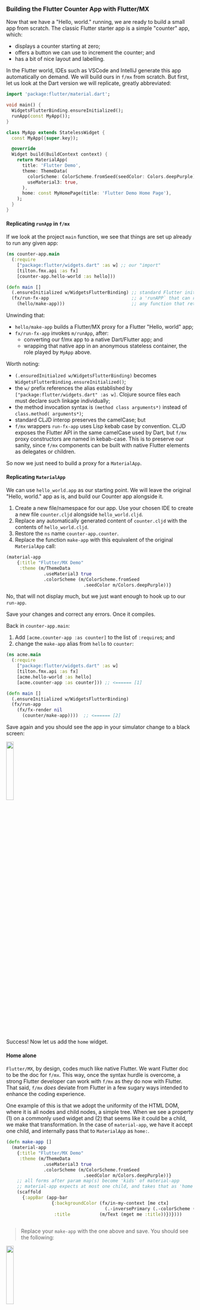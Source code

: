 ### Building the Flutter Counter App with Flutter/MX

Now that we have a "Hello, world." running, we are ready to build a small app from scratch. The classic Flutter starter app is a simple "counter" app, which:
* displays a counter starting at zero;
* offers a button we can use to increment the counter; and
* has a bit of nice layout and labelling.

In the Flutter world, IDEs such as VSCode and IntelliJ generate this app automatically on demand. We will build ours in `f/mx` from scratch. But first, let us look at the Dart version we will replicate, greatly abbreviated:
```dart
import 'package:flutter/material.dart';

void main() {
  WidgetsFlutterBinding.ensureInitialized();
  runApp(const MyApp());
}

class MyApp extends StatelessWidget {
  const MyApp({super.key});

  @override
  Widget build(BuildContext context) {
    return MaterialApp(
      title: 'Flutter Demo',
      theme: ThemeData(
        colorScheme: ColorScheme.fromSeed(seedColor: Colors.deepPurple),
        useMaterial3: true,
      ),
      home: const MyHomePage(title: 'Flutter Demo Home Page'),
    );
  }
}
```
#### Replicating `runApp` in `f/mx`
If we look at the project `main` function, we see that things are set up already to run any given app:
```clojure
(ns counter-app.main
  (:require
    ["package:flutter/widgets.dart" :as w] ;; our "import"
    [tilton.fmx.api :as fx]
    [counter-app.hello-world :as hello]))

(defn main []
  (.ensureInitialized w/WidgetsFlutterBinding) ;; standard Flutter initialization
  (fx/run-fx-app                               ;; a 'runAPP` that can run f/mx proxy apps
    (hello/make-app)))                         ;; any function that returns an f/mx proxy app
```
Unwinding that:
* `hello/make-app` builds a Flutter/MX proxy for a Flutter "Hello, world" app;
* `fx/run-fx-app` invokes `m/runApp`, after:
  * converting our f/mx app to a native Dart/Flutter app; and
  * wrapping that native app in an anonymous stateless container, the role played by `MyApp` above.

Worth noting:
* `(.ensuredInitialzed w/WidgetsFlutterBinding)` becomes `WidgetsFlutterBinding.ensureInitialized()`;
* the `w/` prefix references the alias established by `["package:flutter/widgets.dart" :as w]`. Clojure source files each must declare such linkage individually;
* the method invocation syntax is `(method class arguments*)` instead of `class.method( arguments*)`;
* standard CLJD interop preserves the camelCase; but
* `f/mx` wrappers `run-fx-app` uses Lisp kebab case by convention. CLJD exposes the Flutter API in the same camelCase used by Dart, but `f/mx` proxy constructors are named in kebab-case. This is to preserve our sanity, since `f/mx` components can be built with native Flutter elements as delegates or children.
  
So now we just need to build a proxy for a `MaterialApp`.

#### Replicating `MaterialApp`
We can use `hello_world.app` as our starting point. We will leave the original "Hello, world." app as is, and build our Counter app alongside it.

1. Create a new file/namespace for our app. Use your chosen IDE to create a new file `counter.cljd` alongside `hello_world.cljd`.
2. Replace any automatically generated content of `counter.cljd` with the contents of `hello_world.cljd`.
3. Restore the `ns` name `counter-app.counter`.
4. Replace the function `make-app` with this equivalent of the original `MaterialApp` call:

```clojure
(material-app
    {:title "Flutter/MX Demo"
     :theme (m/ThemeData
              .useMaterial3 true
              .colorScheme (m/ColorScheme.fromSeed
                             .seedColor m/Colors.deepPurple))}
```
No, that will not display much, but we just want enough to hook up to our `run-app`. 

Save your changes and correct any errors. Once it compiles.

Back in `counter-app.main`:
1. Add `[acme.counter-app :as counter]` to the list of `:require`s; and
2. change the `make-app` alias from `hello` to `counter`:
```clojure
(ns acme.main
  (:require
    ["package:flutter/widgets.dart" :as w]
    [tilton.fmx.api :as fx]
    [acme.hello-world :as hello]
    [acme.counter-app :as counter])) ;; <====== [1]

(defn main []
  (.ensureInitialized w/WidgetsFlutterBinding)
  (fx/run-app
    (fx/fx-render nil
      (counter/make-app))))  ;; <====== [2]
```
Save again and you should see the app in your simulator change to a black screen:

<img src="https://github.com/kennytilton/flutter-mx-starter/blob/main/image/mat-app-only.png"
  width="20%" height="20%">

Success! Now let us add the `home` widget.

#### Home alone

`Flutter/MX`, by design, codes much like native Flutter. We want Flutter doc to be the doc for `f/mx`. This way, once the syntax hurdle is overcome, a strong Flutter developer can work with `f/mx` as they do now with Flutter. That said, `f/mx` _does_ deviate from Flutter in a few sugary ways intended to enhance the coding experience. 

One example of this is that we adopt the uniformity of the HTML DOM, where it is all nodes and child nodes, a simple tree. When we see a property (1) on a commonly used widget and (2) that seems like it could be a child, we make that transformation. In the case of `material-app`, we have it accept one child, and internally pass that to `MaterialApp` as `home:`.
```clojure
(defn make-app []
  (material-app
    {:title "Flutter/MX Demo"
     :theme (m/ThemeData
              .useMaterial3 true
              .colorScheme (m/ColorScheme.fromSeed
                             .seedColor m/Colors.deepPurple))}
    ;; all forms after param map(s) become 'kids' of material-app
    ;; material-app expects at most one child, and takes that as 'home'
    (scaffold
      {:appBar (app-bar
                 {:backgroundColor (fx/in-my-context [me ctx]
                                     (.-inversePrimary (.-colorScheme (m/Theme.of ctx))))
                  :title           (m/Text (mget me :title))})})))
  
```
> Replace your `make-app` with the one above and save. You should see the following:

<img src="https://github.com/kennytilton/flutter-mx-starter/blob/main/image/mat-scaffold.png"
  width="20%" height="20%">

Note the `app-bar` above. Its two properties are worth noting. To specify the `:backgroundColor`, the spec says to work off the `context` Theme. To access the context, we see a macro `in-my-context` being used to wrap a form in a callback with parameters `me` and `ctx`, the context. When `f/mx` internals "build" the `app-bar`, they will see this callback and know to invoke it in order to determine the background color.

A second interesting property is `:title`, with a value of `(mget me :title)`. For reasons we will explore in depth more and more, `me` is bound to the `material-app` widget. So just as the native code accessed `widget.title`, where widget was the MaterialApp, we access `(mget me :title)`.

#### Scaffold body <= child
Now let's give our Scaffold some content. Native Dart developers will know we do that by supplying a widget for the Scaffold `:body` parameter, as we see in the native Dart:
```dart
Scaffold ....
    body: Center(
           child: Column(
                    mainAxisAlignment: MainAxisAlignment.center,
                    children: <Widget>[
                       const Text('You have pushed the button this many times:')))
```
As with `MaterialApp`, the `f/mx` `scaffold` expects a single `kid` widget, which it will pass to the native Scaffold as `body:`.

> Replace the current `scaffold` form with the following, a partial implementation of the Counter App:

```clojure
(scaffold
  {:appBar (app-bar
             {:backgroundColor (fx/in-my-context [me ctx]
                                 (.-inversePrimary (.-colorScheme (m/Theme.of ctx))))
              :title           (m/Text (mget me :title))})}
   (center
    (column {:mainAxisAlignment m/MainAxisAlignment.center}
      (text {:style (p/TextStyle .color m/Colors.black
                      .fontSize 18.0)}
        "You have pushed the button this many times:"))))
```
Save and you should see:

<img src="https://github.com/kennytilton/flutter-mx-starter/blob/main/image/scaffold-one-label.png"
  width="20%" height="20%">

Note another nod to the regularity of HTML syntax: the string content of the f/mx `text` widget appears in the "child" position! This is like `<b>Hi, Mom!</b>` expanding to a bold node with a child `textContent`. Here, our f/mx string "child" gets passed as the first parameter to `m/Text` by f/mx internals, expanding like this:
```clojure
(m/Text "You have pushed the button this many times:"
   .style (p/TextStyle .color m/Colors.black .fontSize 14.0)
```
Now let's add the counter, and a button to increment it. We will see Matrix reactivity for the first time!

#### A counter and a (+) button

Now we can add the rest of the Counter App interface:
* local state to hold the count;
* a field to display the count; and
* a `FloatingActionButton` rigged to increment the counter.

All that can be found in the new version of `make-app`, below. Check the comments to see how we extended our app with state, display, and control:
```clojure
(defn make-app []
  (material-app
    {:title "Flutter/MX Demo"
     :theme (m/ThemeData
              .useMaterial3 true
              .colorScheme (m/ColorScheme.fromSeed
                             .seedColor m/Colors.deepPurple))}
    (scaffold
      {:appBar (app-bar
                 {:backgroundColor (fx/in-my-context [me ctx]
                                     (.-inversePrimary (.-colorScheme (m/Theme.of ctx))))
                  :title           (m/Text (mget me :title))})
       :floatingActionButton
               (cF (fx/floating-action-button
                     {:onPressed (as-dart-callback []
                                   (mswap! (fm* :my-counter) :count inc))
                      :tooltip   "Increment"}
                     (m/Icon m/Icons.add)))}
      {;--- custom state goes in an optional, second map literal -------
         :name  :my-counter                                 ;; will we look this widget up by name
         :count (cI 0)}                                     ;; cI means "cell (for) Input"
      (center
        (column {:mainAxisAlignment m/MainAxisAlignment.center}
          (text {:style (p/TextStyle .color m/Colors.black
                          .fontSize 18.0)}
            "You have pushed the button this many times:")
          (text
            {:style (fx/in-my-context [me ctx]
                      (.-headlineMedium (.-textTheme (m/Theme.of ctx))))}
            ; all kids get silently wrapped in a formulaic cell
            ; this formula uses 'fasc' to search 'f'amily 'asc'endants for the first named :my-counter
            (str (mget (fasc :my-counter) :count))))))))
```
Save and click the (+) button a few times, and you should see the following:

<img src="https://github.com/kennytilton/flutter-mx-starter/blob/main/image/final-version.png"
  width="20%" height="20%">

Things to note:
* `f/mx` widgets follow the OO prototype model, meaning we can add ad hoc state as needed for our apps. Here we attach the `:count` property to the `scaffold`, and give the scaffold a `:name` so other widgets can reference it;
* search utilities such as `fm*` and `fasc` will need more documentation, under "Navigation";
* we wrapped the counter value in a `cI` "input cell" so we could mutate it; and
* an automatic `cFkids` wrapper is provided for all forms following the parameter map(s).

